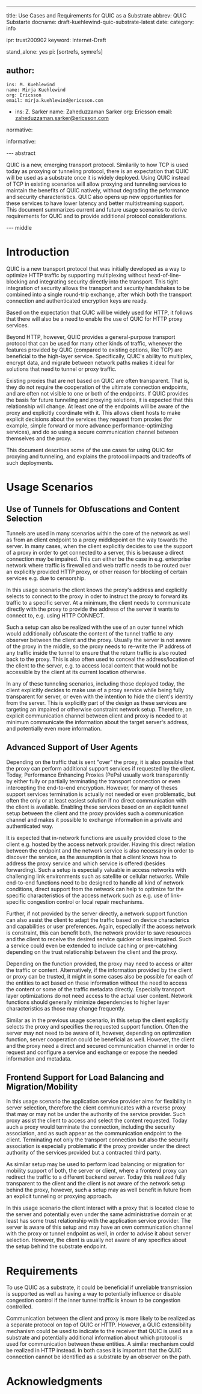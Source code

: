 ---
title: Use Cases and Requirements for QUIC as a Substrate
abbrev: QUIC Substarte
docname: draft-kuehlewind-quic-substrate-latest
date:
category: info

ipr: trust200902
keyword: Internet-Draft

stand_alone: yes
pi: [sortrefs, symrefs]

author:
  -
    ins: M. Kuehlewind
    name: Mirja Kuehlewind
    org: Ericsson
    email: mirja.kuehlewind@ericsson.com
  - 
    ins: Z. Sarker
    name: Zaheduzzaman Sarker
    org: Ericsson
    email: zaheduzzaman.sarker@ericsson.com
  
  
normative:

informative:

--- abstract

QUIC is a new, emerging transport protocol. Similarily to how TCP is used today as
proxying or tunneling protocol, there is an expectation that QUIC will
be used as a substrate once it is widely deployed. Using QUIC instead of TCP in
existing scenarios will allow proxying and tunneling services to maintain the benefits
of QUIC natively, without degrading the peformance and security characteristics.
QUIC also opens up new opportunties for these services to have lower latency and
better multistreaming support. This document summarizes current and future usage
scenarios to derive requirements for QUIC and to provide additional protocol
considerations.

--- middle

# Introduction

QUIC is a new transport protocol that was initially developed as a way to optimize
HTTP traffic by supporting multiplexing without head-of-line-blocking and integrating
security directly into the transport. This tight integration of security allows the transport
and security handshakes to be combined into a single round-trip exchange, after which
both the transport connection and authenticated encryption keys are ready.

Based on the expectation that QUIC will be widely used for HTTP, it follows that there
will also be a need to enable the use of QUIC for HTTP proxy services.

Beyond HTTP, however, QUIC provides a general-purpose transport protocol that can
be used for many other kinds of traffic, whenever the features provided by QUIC
(compared to existing options, like TCP) are beneficial to the high-layer service.
Specifically, QUIC's ability to multiplex, encrypt data, and migrate between network paths
makes it ideal for solutions that need to tunnel or proxy traffic.

Existing proxies that are not based on QUIC are often transparent. That is, they do not
require the cooperation of the ultimate connection endpoints, and are often not
visible to one or both of the endpoints. If QUIC provides the basis for future tunneling
and proxying solutions, it is expected that this relationship will change. At least one
of the endpoints will be aware of the proxy and explicitly coordinate with it. This allows
client hosts to make explicit decisions about the services they request from proxies
(for example, simple forward or more advance performance-optimizing services),
and do so using a secure communication channel between themselves and the proxy.

This document describes some of the use cases for using QUIC for proxying and tunneling,
and explains the protocol impacts and tradeoffs of such deployments.

# Usage Scenarios

## Use of Tunnels for Obfuscations and Content Selection

Tunnels are used in many scenarios within the core of the network as well as
from an client endpoint to a proxy middlepoint on the way towards the server. In many cases, when
the client explicitly decides to use the support of a proxy in order to get
connected to a server, this is because a direct connection may be impaired. This
can either be the case in e.g. enterprise network where traffic is firewalled
and web traffic needs to be routed over an explicitly provided HTTP proxy, or
other reason for blocking of certain services e.g. due to censorship.

In this usage scenario the client knows the proxy's address and explicitly
selects to connect to the proxy in oder to instruct the proxy to forward its
traffic to a specific server. At a minimum, the client needs to communicate
directly with the proxy to provide the address of the server it wants to connect to,
e.g. using HTTP CONNECT.

Such a setup can also be realized with the use of an outer tunnel which would additionally
obfuscate the content of the tunnel traffic to any observer between the client
and the proxy. Usually the server is not aware of the proxy in the middle, so
the proxy needs to re-write the IP address of any traffic inside the tunnel to
ensure that the return traffic is also routed back to the proxy. This is also often
used to conceal the address/location of the client to the server, e.g. to access
local content that would not be accessible by the client at its current location 
otherwise.

In any of these tunneling scenarios, including those deployed today, the client
explicitly decides to make use of a proxy service while being fully transparent
for server, or even with the intention to hide the client's identity from the
server. This is explicitly part of the design as these services are targeting an
impaired or otherwise constraint network setup. Therefore, an explicit
communication channel between client and proxy is needed to at minimum
communicate the information about the target server's address, and potentially
even more information.


## Advanced Support of User Agents

Depending on the traffic that is sent "over" the proxy, it is also possible that
the proxy can perform additional support services if requested by the client.
Today, Performance Enhancing Proxies (PePs) usually work transparently by either
fully or partially terminating the transport connection or even intercepting the
end-to-end encryption. However, for many of theses support services termination
is actually not needed or even problematic, but often the only or at least
easiest solution if no direct communication with the client is available.
Enabling these services based on an explicit tunnel setup between the client and
the proxy provides such a communication channel and makes it possible to
exchange information in a private and authenticated way.

It is expected that in-network functions are usually provided close to the
client e.g. hosted by the access network provider. Having this direct relation between
the endpoint and the network service is also necessary in order to discover the
service, as the assumption is that a client knows how to address the proxy
service and which service is offered (besides forwarding). Such a setup is
especially valuable in access networks with challenging link environments such as
satellite or cellular networks. While end-to-end functions need to be designed
to handle all kind of network conditions, direct support from the network can
help to optimize for the specific characteristics of the access network such as e.g. use
of link-specific congestion control or local repair mechanisms.

Further, if not provided by the server directly, a network support function can
also assist the client to adapt the traffic based on device characterics and
capabilities or user preferences. Again, especially if the access network is
constraint, this can benefit both, the network provider to save resources and
the client to receive the desired service quicker or less impaired. Such a
service could even be extended to include caching or pre-catching depending on
the trust relationship between the client and the proxy.

Depending on the function provided, the proxy may need to access or alter the
traffic or content. Alternatively, if the information provided by the client or proxy
can be trusted, it might in some cases also be possible for each of the entities
to act based on these information without the need to access the content or some
of the traffic metadata directly. Especially transport layer optimizations do not need
access to the actual user content. Network functions should generally minimize
dependencies to higher layer characteristics as those may change frequently.

Similar as in the previous usage scenario, in this setup the client explicitly
selects the proxy and specifies the requested support function. Often the server
may not need to be aware of it, however, depending on optimzation function,
server cooperation could be beneficial as well. However, the client and the proxy
need a direct and secured communication channel in order to request and configure
a service and exchange or expose the needed information and metadata. 


## Frontend Support for Load Balancing and Migration/Mobility 

In this usage scenario the application service provider aims for flexibility in
server selection, therefore the client communicates with a reverse proxy that may
or may not be under the authority of the service provider. Such proxy assist the client
to access and select the content requested. Today auch a proxy would terminate the
connection, including the security association, and as such appear as the communication
endpoint to the client. Terminating not only the transport connection but also the 
security association is especially problematic if the proxy provider under the direct
authority of the services provided but a contracted third party.

As similar setup may be used to perform load balancing or migration for mobility support 
of both, the server or client, where a frontend proxy can redirect the traffic
to a different backend server. Today this realized fully transparent to the client 
and the client is not aware of the network setup behind the proxy, however, such a setup
may as well benefit in future from an explicit tunneling or proxying approach.

In this usage scenario the client interact with a proxy that is located close to the 
server and potentially even under the same administrative domain or at least has some 
trust relationship with the application service provider. The server is aware of this 
setup and may have an own communication channel with the proxy or tunnel endpoint as well,
in order to advise it about server selection. However, the client is usually not aware of
any specifics about the setup behind the substrate endpoint.


# Requirements

To use QUIC as a substrate, it could be beneficial if unreliable transmission is
supported as well as having a way to potentially influence or disable congestion
control if the inner tunnel traffic is known to be congestion controlled.

Communication between the client and proxy is more likely to be realized as a
separate protocol on top of QUIC or HTTP. However, a QUIC extensibility
mechanism could be used to indicate to the receiver that QUIC is used as a
substrate and potentially additional information about which protocol is used for
communication between these entities. A similar mechanism could be realized in HTTP 
instead. In both cases it is important that the QUIC connection cannot be identified
as a substrate by an observer on the path.

# Acknowledgments

